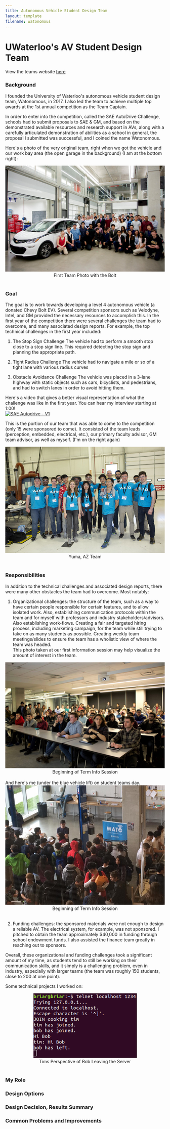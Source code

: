 ```yaml
---
title: Autonomous Vehicle Student Design Team 
layout: template
filename: watonomous 
--- 
```


# UWaterloo's AV Student Design Team 
View the teams website [here](https://watonomous.ca)

### Background
I founded the University of Waterloo's autonomous vehicle student design team, Watonomous, in 2017. I also led the team to achieve multiple top awards at the 1st annual competition as the Team Captain. 

In order to enter into the competition, called the SAE AutoDrive Challenge, schools had to submit proposals to SAE & GM, and based on the demonstrated available resources and research support in AVs, along with a carefully articulated demonstration of abilities as a school in general, the proposal I submitted was successful, and I coined the name Watonomous.

Here's a photo of the very original team, right when we got the vehicle and our work bay area (the open garage in the background) (I am at the bottom right):
<div style="text-align:center;">
<img src="imgs/wato/first-team-photo.jpg"/><br>
<span>First Team Photo with the Bolt</span><br><br>
</div>

### Goal

The goal is to work towards developing a level 4 autonomous vehicle (a donated Chevy Bolt EV). Several competition sponsors such as Velodyne, Intel, and GM provided the necessary resources to accomplish this. In the first year of the competition there were several challenges the team had to overcome, and many associated design reports. For example, the top technical challenges in the first year included: 
1. The Stop Sign Challenge
The vehicle had to perform a smooth stop close to a stop sign line. This required detecting the stop sign and planning the appropriate path. 

2. Tight Radius Challenge
The vehicle had to navigate a mile or so of a tight lane with various radius curves

3. Obstacle Avoidance Challenge
The vehicle was placed in a 3-lane highway with static objects such as cars, bicyclists, and pedestrians, and had to switch lanes in order to avoid hitting them.

Here's a video that gives a better visual representation of what the challenge was like in the first year. You can hear my interview starting at 1:00!<br>
<a data-flickr-embed="true" href="https://www.flickr.com/photos/139380266@N04/40228706520/in/album-72157694539243661/" title="SAE Autodrive - V1"><img src="https://live.staticflickr.com/975/40228706520_2adabbcd04_k.jpg" alt="SAE Autodrive - V1"></a><script async src="//embedr.flickr.com/assets/client-code.js" charset="utf-8"></script>

This is the portion of our team that was able to come to the competition (only 15 were sponsored to come). It consisted of the team leads (perception, embedded, electrical, etc.), our primary faculty advisor, GM team advisor, as well as myself. (I'm on the right again)
<div style="text-align:center;">
<img src="imgs/wato/group-shot-wato.jpg"/><br>
<span>Yuma, AZ Team</span><br><br>
</div>

### Responsibilities 

In addition to the technical challenges and associated design reports, there were many other obstacles the team had to overcome. Most notably:
1. Organizational challenges: the structure of the team, such as a way to have certain people responsible for certain features, and to allow isolated work. Also, establishing communication protocols within the team and for myself with professors and industry stakeholders/advisors. Also establishing work-flows. Creating a fair and targeted hiring process, including marketing campaign, for the team while still trying to take on as many students as possible. Creating weekly team meetings/slides to ensure the team has a wholistic view of where the team was headed. 
<br>This photo taken at our first information session may help visualize the amount of interest in the team. 
<div style="text-align:center;">
<img src="imgs/wato/wato-interest3.jpg"/><br>
<span>Beginning of Term Info Session</span><br><br>
</div>
And here's me (under the blue vehicle lift) on student teams day.
<div style="text-align:center;">
<img src="imgs/wato/wato-interest.jpg"/><br>
<span>Beginning of Term Info Session</span><br><br>
</div>

2. Funding challenges: the sponsored materials were not enough to design a reliable AV. The electrical system, for example, was not sponsored. I pitched to obtain the team approximately $40,000 in funding through school endowment funds. I also assisted the finance team greatly in reaching out to sponsors.

Overall, these organizational and funding challenges took a significant amount of my time, as students tend to still be working on their communication skills, and it simply is a challenging problem, even in industry, especially with larger teams (the team was roughly 150 students, close to 200 at one point). 

Some technical projects I worked on:

<div style="text-align:center;">
<img src="imgs/group-chat-server/bob-leaves-chat.png"/><br>
<span>Tims Perspective of Bob Leaving the Server</span><br><br>
</div>

### My Role


### Design Options
 
### Design Decision, Results Summary
### Common Problems and Improvements
